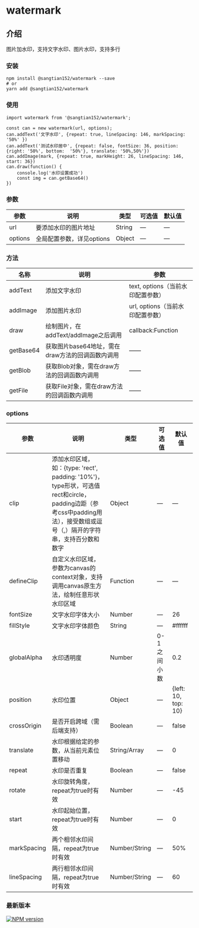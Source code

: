 # watermark

## 介绍
图片加水印，支持文字水印、图片水印，支持多行

### 安装
```
npm install @sangtian152/watermark --save
# or 
yarn add @sangtian152/watermark
```

### 使用
```
import watermark from '@sangtian152/watermark';

const can = new watermark(url, options);
can.addText('文字水印', {repeat: true, lineSpacing: 146, markSpacing: '50%' })
can.addText('测试水印居中', {repeat: false, fontSize: 36, position: {right: '50%', bottom:  '50%'}, translate: '50%,50%'})
can.addImage(mark, {repeat: true, markHeight: 26, lineSpacing: 146, start: 36})
can.draw(function() {
    console.log('水印设置成功')
    const img = can.getBase64()
})
```

### 参数

| 参数      | 说明    | 类型      | 可选值       | 默认值   |
|---------- |-------- |---------- |-------------  |-------- |
| url   | 要添加水印的图片地址   | String     |  —   |   —   |
| options   | 全局配置参数，详见options   | Object  |  —   |  —   |


### 方法

| 名称      | 说明    | 参数      |
|---------- |-------- |---------- |
| addText   | 添加文字水印   | text, options（当前水印配置参数）  |
| addImage   | 添加图片水印   | url, options（当前水印配置参数）  |
| draw   | 绘制图片，在addText/addImage之后调用   | callback:Function  |
| getBase64   | 获取图片base64地址，需在draw方法的回调函数内调用  | ——  |
| getBlob   | 获取Blob对象，需在draw方法的回调函数内调用   | ——  |
| getFile   | 获取File对象，需在draw方法的回调函数内调用   | ——  |

### options

| 参数      | 说明    | 类型      | 可选值       | 默认值   |
|---------- |-------- |---------- |-------------  |-------- |
| clip   | 添加水印区域，如：{type: 'rect', padding: '10%'}，type形状，可选值rect和circle，padding边距（参考css中padding用法），接受数组或逗号（,）隔开的字符串，支持百分数和数字  | Object        |  —   |   —   |
| defineClip   | 自定义水印区域，参数为canvas的context对象，支持调用canvas原生方法，绘制任意形状水印区域   | Function        |  —   |   —   |
| fontSize   | 文字水印字体大小   | Number        |  —   |   26   |
| fillStyle   | 文字水印字体颜色   | String  |  —   |  #ffffff   |
| globalAlpha   | 水印透明度   | Number  |  0-1之间小数   |  0.2   |
| position   | 水印位置   | Object  |  —   |  {left: 10, top: 10}   |
| crossOrigin   | 是否开启跨域（需后端支持）   | Boolean  |  —   |  false  |
| translate   | 水印根据给定的参数，从当前元素位置移动   | String/Array  |  —   |  0   |
| repeat   | 水印是否重复   | Boolean  |  —   |  false  |
| rotate   | 水印旋转角度，repeat为true时有效  | Number  |  —   |  -45   |
| start   | 水印起始位置，repeat为true时有效   | Number  |  —   |  0   |
| markSpacing   | 两个相邻水印间隔，repeat为true时有效  | Number/String  |  —   |  50%   |
| lineSpacing   | 两行相邻水印间隔，repeat为true时有效   | Number/String  |  —   |  60   |


### 最新版本

[![NPM version](https://img.shields.io/npm/v/@sangtian152/watermark)](https://www.npmjs.com/package/@sangtian152/watermark)